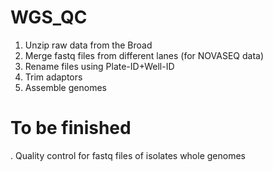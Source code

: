 # WGS_QC
1. Unzip raw data from the Broad
2. Merge fastq files from different lanes (for NOVASEQ data)
3. Rename files using Plate-ID+Well-ID
4. Trim adaptors
5. Assemble genomes



# To be finished
. Quality control for fastq files of isolates whole genomes


